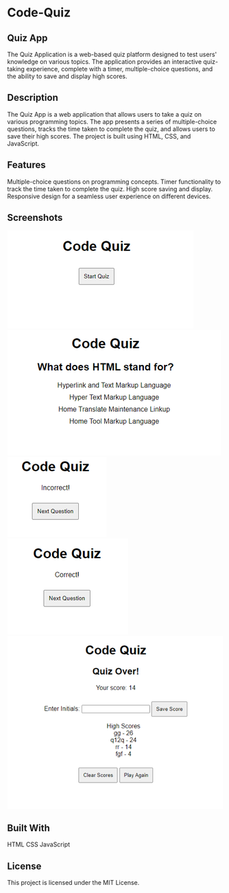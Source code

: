 # Code-Quiz

## Quiz App

The Quiz Application is a web-based quiz platform designed to test users' knowledge on various topics. The application provides an interactive quiz-taking experience, complete with a timer, multiple-choice questions, and the ability to save and display high scores.


## Description

The Quiz App is a web application that allows users to take a quiz on various programming topics. The app presents a series of multiple-choice questions, tracks the time taken to complete the quiz, and allows users to save their high scores. The project is built using HTML, CSS, and JavaScript.

## Features

Multiple-choice questions on programming concepts.
Timer functionality to track the time taken to complete the quiz.
High score saving and display.
Responsive design for a seamless user experience on different devices.

## Screenshots
![Quiz Start](image.png)
![Sample Question](image-1.png)
![incorrect answer](image-2.png)
![Correct Answer](image-3.png)
![Quiz End, final score and highscores](image-5.png)

## Built With

HTML
CSS
JavaScript

## License

This project is licensed under the MIT License.